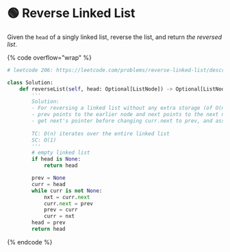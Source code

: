 # 🟢 Reverse Linked List

Given the `head` of a singly linked list, reverse the list, and return _the reversed list_.

{% code overflow="wrap" %}
```python
# leetcode 206: https://leetcode.com/problems/reverse-linked-list/description/

class Solution:
    def reverseList(self, head: Optional[ListNode]) -> Optional[ListNode]:
        '''
        Solution: 
        - For reversing a linked list without any extra storage (of O(n) scale), we have to use two pointers prev and next
        - prev points to the earlier node and next points to the next node
        - get next's pointer before changing curr.next to prev, and assign curr to prev and next to curr. 
        
        TC: O(n) iterates over the entire linked list
        SC: O(1)
        '''
        # empty linked list
        if head is None: 
            return head

        prev = None 
        curr = head
        while curr is not None:
            nxt = curr.next 
            curr.next = prev
            prev = curr
            curr = nxt
        head = prev
        return head
```
{% endcode %}
